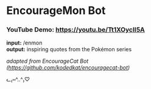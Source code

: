# EncourageMon Bot

### **YouTube Demo:** https://youtu.be/Tt1XOycII5A

**input:** /enmon  
**output:** inspiring quotes from the Pokémon series

*adapted from EncourageCat Bot (https://github.com/kodedkat/encouragecat-bot)*

ᓚ₍⑅^..^₎♡
